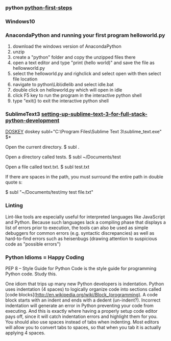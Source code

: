 ### python [python-first-steps](realpython.com/learn/python-first-steps/)

### Windows10

### AnacondaPython and running your first program helloworld.py
1. download the windows version of AnacondaPython
2. unzip
3. create a "python" folder and copy the unzipped files there
4. open a text editor and type "print (hello world)" and save the file as hellowworld.py
5. select the helloworld.py and righclick and select open with then select file location
6. navigate to python\Lib\idlelib and select idle.bat
7. double click on helloworld.py which will open in idle
8. click F5 key to run the program in the interactive python shell
9. type "exit() to exit the interactive python shell


### SublimeText3 [setting-up-sublime-text-3-for-full-stack-python-development](https://realpython.com/setting-up-sublime-text-3-for-full-stack-python-development/)

  [DOSKEY](https://en.wikipedia.org/wiki/DOSKEY)   doskey subl="C:\Program Files\Sublime Text 3\sublime_text.exe" $*

   Open the current directory.
  $ subl .

  Open a directory called tests.
  $ subl ~/Documents/test

  Open a file called text.txt.
  $ subl test.txt

  If there are spaces in the path, you must surround the entire path in double quote  s:

  $ subl "~/Documents/test/my test file.txt"
  
### Linting 

Lint-like tools are especially useful for interpreted languages like JavaScript and Python. Because such languages lack a compiling phase that displays a list of errors prior to execution, the tools can also be used as simple debuggers for common errors (e.g. syntactic discrepancies) as well as hard-to-find errors such as heisenbugs (drawing attention to suspicious code as "possible errors")

### Python Idioms = Happy Coding
PEP 8 – Style Guide for Python Code is the style guide for programming Python code. Study this.

One idiom that trips up many new Python developers is indentation. Python uses indentation (4 spaces) to logically organize code into sections called [code blocks](http://en.wikipedia.org/wiki/Block_(programming). A code block starts with an indent and ends with a dedent (un-indent?). Incorrect indentation will generate an error in Python preventing your code from executing. And this is exactly where having a properly setup code editor pays off, since it will catch indentation errors and highlight them for you. You should also use spaces instead of tabs when indenting. Most editors will allow you to convert tabs to spaces, so that when you tab it is actually applying 4 spaces.
